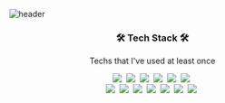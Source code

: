 ![header](https://capsule-render.vercel.app/api?type=soft&color=auto&height=150&section=header&text=SangHoonLee&fontSize=70&animation=twinkling)
<h3 align="center">🛠 Tech Stack 🛠</h3>

<p align="center"> Techs that I've used at least once </p>

<p align="center">
  <img src="https://img.shields.io/badge/Html5-red?style=flat-square&logo=Html5&logoColor=white"/></a>&nbsp 
  <img src="https://img.shields.io/badge/Css3-informational?style=flat-square&logo=Css3&logoColor=white"/></a>&nbsp 
  <img src="https://img.shields.io/badge/Sass-ff69b4?style=flat-square&logo=Sass&logoColor=white"/></a>&nbsp
  <img src="https://img.shields.io/badge/Bootstrap-blueviolet?style=flat-square&logo=Bootstrap&logoColor=white"/></a>&nbsp
  <img src="https://img.shields.io/badge/Javascript-yellow?style=flat-square&logo=javascript&logoColor=white"/></a>&nbsp 
  <img src="https://img.shields.io/badge/React-9cf?style=flat-square&logo=React&logoColor=white"/></a>&nbsp 
  <br>
  <img src="https://img.shields.io/badge/C-A8B9CC?style=flat-square&logo=C&logoColor=white"/></a>&nbsp
  <img src="https://img.shields.io/badge/C++-00599C?style=flat-square&logo=C%2B%2B&logoColor=white"/></a>&nbsp
  <img src="https://img.shields.io/badge/Python-00599C?style=flat-square&logo=Python&logoColor=white"/></a>&nbsp
  <img src="https://img.shields.io/badge/Webpack-9cf?style=flat-square&logo=Webpack&logoColor=white"/></a>&nbsp 
  <img src="https://img.shields.io/badge/Github-black?style=flat-square&logo=GitHub&logoColor=white"/></a>&nbsp 
  <img src="https://img.shields.io/badge/MongoDB-success?style=flat-square&logo=MongoDB&logoColor=white"/></a>&nbsp 
  <img src="https://img.shields.io/badge/aws-black?style=flat-square&logo=amazon-aws&logoColor=white"/></a>&nbsp 
  
